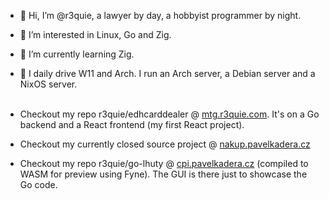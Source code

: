 - 👋 Hi, I’m @r3quie, a lawyer by day, a hobbyist programmer by night.
- 👀 I’m interested in Linux, Go and Zig.
- 🌱 I’m currently learning Zig.
- 🚀 I daily drive W11 and Arch. I run an Arch server, a Debian server and a NixOS server.
<br/><br/>

- Checkout my repo r3quie/edhcarddealer @ [mtg.r3quie.com](https://mtg.r3quie.com). It's on a Go backend and a React frontend (my first React project).
- Checkout my currently closed source project @ [nakup.pavelkadera.cz](https://nakup.pavelkadera.cz)  
- Checkout my repo r3quie/go-lhuty @ [cpi.pavelkadera.cz](https://cpi.pavelkadera.cz) (compiled to WASM for preview using Fyne). The GUI is there just to showcase the Go code.
